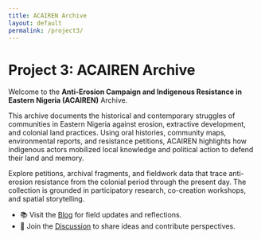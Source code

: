 ```yaml
---
title: ACAIREN Archive
layout: default
permalink: /project3/
---
```


# Project 3: ACAIREN Archive

Welcome to the **Anti-Erosion Campaign and Indigenous Resistance in Eastern Nigeria (ACAIREN)** Archive.

This archive documents the historical and contemporary struggles of communities in Eastern Nigeria against erosion, extractive development, and colonial land practices. Using oral histories, community maps, environmental reports, and resistance petitions, ACAIREN highlights how indigenous actors mobilized local knowledge and political action to defend their land and memory.

Explore petitions, archival fragments, and fieldwork data that trace anti-erosion resistance from the colonial period through the present day. The collection is grounded in participatory research, co-creation workshops, and spatial storytelling.

- 📚 Visit the [Blog](./blog.html) for field updates and reflections.
- 💬 Join the [Discussion](./discussion.html) to share ideas and contribute perspectives.
